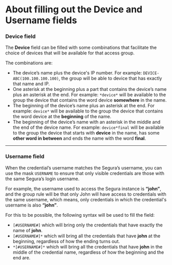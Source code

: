 # About filling out the Device and Username fields

### Device field

The **Device** field can be filled with some combinations that facilitate the choice of devices that will be available for that access group.

The combinations are:

* The device’s name plus the device's IP number. For example: `DEVICE-ABC(100.100.100.100)`, the group will be able to device that has exactly that name and IP.  
* One asterisk at the beginning plus a part that contains the device’s name plus an asterisk at the end. For example: `*device*` will be available to the group the device that contains the word device **somewhere** in the name.  
* The beginning of the device’s name plus an asterisk at the end. For example: `device*` will be available to the group the device that contains the word device at the **beginning** of the name.  
* The beginning of the device’s name with an asterisk in the middle and the end of the device name. For example: `device*final` will be available to the group the device that starts with **device** in the name, has some **other word in between** and ends the name with the word **final**.

--- 

### Username field

When the credential’s username matches the Segura’s username, you can use the mask `USERNAME` to ensure that only visible credentials are those with the same Segura’s login username.

For example, the username used to access the Segura instance is **“john”**, and the group rule will be that only John will have access to credentials with the same username, which means, only credentials in which the credential's username is also **“john”**.

For this to be possible, the following syntax will be used to fill the field:

* `[#USERNAME#]` which will bring only the credentials that have exactly the name of **john**.  
* `[#USERNAME#]*` which will bring all the credentials that have **john** at the beginning, regardless of how the ending turns out.  
* `*[#USERNAME#]*` which will bring all the credentials that have **john** in the middle of the credential name, regardless of how the beginning and the end are.